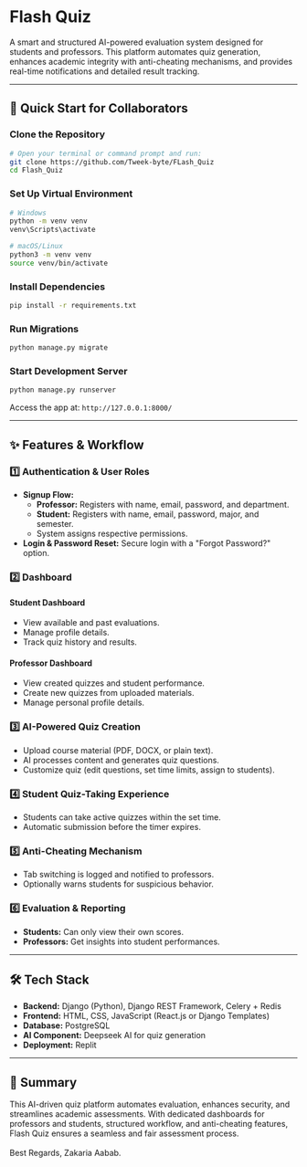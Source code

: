# Flash Quiz

A smart and structured AI-powered evaluation system designed for students and professors. This platform automates quiz generation, enhances academic integrity with anti-cheating mechanisms, and provides real-time notifications and detailed result tracking.

---

## 🚀 Quick Start for Collaborators

### Clone the Repository

```sh
# Open your terminal or command prompt and run:
git clone https://github.com/Tweek-byte/FLash_Quiz
cd Flash_Quiz
```

### Set Up Virtual Environment

```sh
# Windows
python -m venv venv
venv\Scripts\activate

# macOS/Linux
python3 -m venv venv
source venv/bin/activate
```

### Install Dependencies

```sh
pip install -r requirements.txt
```

### Run Migrations

```sh
python manage.py migrate
```

### Start Development Server

```sh
python manage.py runserver
```

Access the app at: `http://127.0.0.1:8000/`

---

## ✨ Features & Workflow

### 1️⃣ Authentication & User Roles

- **Signup Flow:**
  - **Professor:** Registers with name, email, password, and department.
  - **Student:** Registers with name, email, password, major, and semester.
  - System assigns respective permissions.
- **Login & Password Reset:** Secure login with a "Forgot Password?" option.

### 2️⃣ Dashboard

#### **Student Dashboard**

- View available and past evaluations.
- Manage profile details.
- Track quiz history and results.

#### **Professor Dashboard**

- View created quizzes and student performance.
- Create new quizzes from uploaded materials.
- Manage personal profile details.

### 3️⃣ AI-Powered Quiz Creation

- Upload course material (PDF, DOCX, or plain text).
- AI processes content and generates quiz questions.
- Customize quiz (edit questions, set time limits, assign to students).

### 4️⃣ Student Quiz-Taking Experience

- Students can take active quizzes within the set time.
- Automatic submission before the timer expires.

### 5️⃣ Anti-Cheating Mechanism

- Tab switching is logged and notified to professors.
- Optionally warns students for suspicious behavior.

### 6️⃣ Evaluation & Reporting

- **Students:** Can only view their own scores.
- **Professors:** Get insights into student performances.

---

## 🛠 Tech Stack

- **Backend:** Django (Python), Django REST Framework, Celery + Redis
- **Frontend:** HTML, CSS, JavaScript (React.js or Django Templates)
- **Database:** PostgreSQL
- **AI Component:** Deepseek AI for quiz generation
- **Deployment:** Replit

---

## 📌 Summary

This AI-driven quiz platform automates evaluation, enhances security, and streamlines academic assessments. With dedicated dashboards for professors and students, structured workflow, and anti-cheating features, Flash Quiz ensures a seamless and fair assessment process.\
\
Best Regards, Zakaria Aabab.

